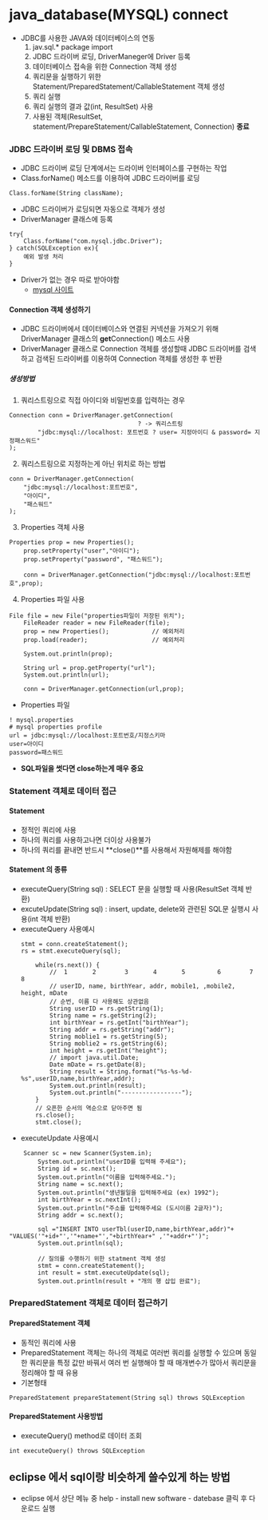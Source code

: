 # java_database(MYSQL) connect
- JDBC를 사용한 JAVA와 데이터베이스의 연동
    1. jav.sql.* package import
    2. JDBC 드라이버 로딩, DriverManeger에 Driver 등록
    3. 데이터베이스 접속을 위한 Connection 객체 생성
    4. 쿼리문을 실행하기 위한 Statement/PreparedStatement/CallableStatement 객체 생성
    5. 쿼리 실행
    6. 쿼리 실행의 결과 값(int, ResultSet) 사용
    7. 사용된 객체(ResultSet, statement/PrepareStatement/CallableStatement, Connection) **종료**

### JDBC 드라이버 로딩 및 DBMS 접속
- JDBC 드라이버 로딩 단계에서는 드라이버 인터페이스를 구현하는 작업
- Class.forName() 메소드를 이용하여 JDBC 드라이버를 로딩
```
Class.forName(String className);
```
- JDBC 드라이버가 로딩되면 자동으로 객체가 생성
- DriverManager 클래스에 등록
```
try{
    Class.forName("com.nysql.jdbc.Driver");
} catch(SQLException ex){
    예외 발생 처리
}
```
* Driver가 없는 경우 따로 받아야함
    - <a href="https://dev.mysql.com/downloads/connector/j/">mysql 사이트</a>

#### Connection 객체 생성하기
- JDBC 드라이버에서 데이터베이스와 연결된 커넥션을 가져오기 위해 DriverManager 클래스의 **get**Connection() 메소드 사용
- DriverManager 클래스로 Connection 객체를 생성할때 JDBC 드라이버를 검색하고 검색된 드라이버를 이용하여 Connection 객체를 생성한 후 반환
##### 생성방법
1. 쿼리스트링으로 직접 아이디와 비밀번호를 입력하는 경우
```
Connection conn = DriverManager.getConnection(
									? -> 쿼리스트링
		"jdbc:mysql://localhost: 포트번호 ? user= 지정아이디 & password= 지정패스워드"
);
```
2. 쿼리스트링으로 지정하는게 아닌 위치로 하는 방법
```
conn = DriverManager.getConnection(
	"jdbc:mysql://localhost:포트번호",
	"아이디",
	"패스워드"
);
```
3. Properties 객체 사용
```
Properties prop = new Properties();
	prop.setProperty("user","아이디");
	prop.setProperty("password", "패스워드");
	
	conn = DriverManager.getConnection("jdbc:mysql://localhost:포트번호",prop);
```
4. Properties 파일 사용
```
File file = new File("properties파일이 저장된 위치");
    FileReader reader = new FileReader(file);
    prop = new Properties();			// 예외처리
    prop.load(reader);					// 예외처리
			
    System.out.println(prop);
			
    String url = prop.getProperty("url");
    System.out.println(url);
	
    conn = DriverManager.getConnection(url,prop);
```
- Properties 파일
```
! mysql.properties
# mysql properties profile
url = jdbc:mysql://localhost:포트번호/지정스키마
user=아이디
password=패스워드
```
- **SQL파일을 썻다면 close하는게 매우 중요**

### Statement 객체로 데이터 접근

#### Statement
- 정적인 쿼리에 사용
- 하나의 쿼리를 사용하고나면 더이상 사용불가
- 하나의 쿼리를 끝내면 반드시 **close()**를 사용해서 자원해제를 해야함

#### Statement 의 종류
- executeQuery(String sql) : SELECT 문을 실행할 때 사용(ResultSet 객체 반환)
- excuteUpdate(String sql) : insert, update, delete와 관련된 SQL문 실행시 사용(int 객체 반환)
- executeQuery 사용예시
    ```
    stmt = conn.createStatement();
    rs = stmt.executeQuery(sql);

        while(rs.next()) {
            // 	1		2		 3		 4 		 5		   6		7	   8
            // userID, name, birthYear, addr, mobile1, ,mobile2, height, mDate
            // 순번, 이름 다 사용해도 상관없음
            String userID = rs.getString(1);
            String name = rs.getString(2);
            int birthYear = rs.getInt("birthYear");
            String addr = rs.getString("addr");
            String moblie1 = rs.getString(5);
            String moblie2 = rs.getString(6);
            int height = rs.getInt("height");
            // import java.util.Date;
            Date mDate = rs.getDate(8);
            String result = String.format("%s-%s-%d-%s",userID,name,birthYear,addr);
            System.out.println(result);
            System.out.println("-----------------");
        }
        // 오픈한 순서의 역순으로 닫아주면 됨
        rs.close();
        stmt.close();
    ```
- executeUpdate 사용예시
```
    Scanner sc = new Scanner(System.in);
		System.out.println("userID를 입력해 주세요");
		String id = sc.next();
		System.out.println("이름을 입력해주세요.");
		String name = sc.next();
		System.out.println("생년월일을 입력해주세요 (ex) 1992");
		int birthYear = sc.nextInt();
		System.out.println("주소를 입력해주세요 (도시이름 2글자)");
		String addr = sc.next();
			
		sql ="INSERT INTO userTbl(userID,name,birthYear,addr)"+ "VALUES('"+id+"','"+name+"',"+birthYear+" ,'"+addr+"')";
		System.out.println(sql);
			
		// 질의를 수행하기 위한 statment 객체 생성
		stmt = conn.createStatement();
		int result = stmt.executeUpdate(sql);
		System.out.println(result + "개의 행 삽입 완료");
```
### PreparedStatement 객체로 데이터 접근하기

#### PreparedStatement 객체
- 동적인 쿼리에 사용
- PreparedStatement 객체는 하나의 객체로 여러번 쿼리를 실행할 수 있으며 동일한 쿼리문을 특정 값만 바꿔서 여러 번 실행해야 할 때 매개변수가 많아서 쿼리문을 정리해야 할 때 유용
- 기본형태
```
PreparedStatement prepareStatement(String sql) throws SQLException
```

#### PreparedStatement 사용방법
- executeQuery() method로 데이터 조회
```
int executeQuery() throws SQLException
```


## eclipse 에서 sql이랑 비슷하게 쓸수있게 하는 방법
- eclipse 에서 상단 메뉴 중 help - install new software - datebase 클릭 후 다운로드 실행